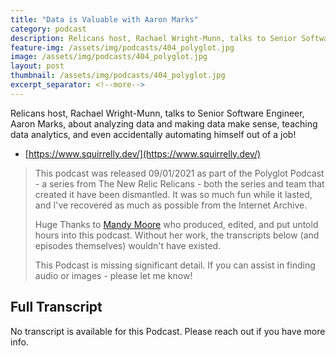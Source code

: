 ```yaml
---
title: "Data is Valuable with Aaron Marks"
category: podcast
description: Relicans host, Rachael Wright-Munn, talks to Senior Software Engineer, Aaron Marks, about analyzing data and making data make sense, teaching data analytics, and even accidentally automating himself out of a job!
feature-img: /assets/img/podcasts/404_polyglot.jpg
image: /assets/img/podcasts/404_polyglot.jpg
layout: post
thumbnail: /assets/img/podcasts/404_polyglot.jpg
excerpt_separator: <!--more-->
---
```

Relicans host, Rachael Wright-Munn, talks to Senior Software Engineer, Aaron Marks, about analyzing data and making data make sense, teaching data analytics, and even accidentally automating himself out of a job!
<!--more-->

- [https://www.squirrelly.dev/](https://www.squirrelly.dev/)

> This podcast was released 09/01/2021 as part of the Polyglot Podcast - a series from The New Relic Relicans - both the series and team that created it have been dismantled. It was so much fun while it lasted, and I've recovered as much as possible from the Internet Archive.
>
> Huge Thanks to [Mandy Moore](https://mandymoore.tech/) who produced, edited, and put untold hours into this podcast. Without her work, the transcripts below (and episodes themselves) wouldn't have existed.
>
> This Podcast is missing significant detail. If you can assist in finding audio or images - please let me know!

## Full Transcript
No transcript is available for this Podcast. Please reach out if you have more info.